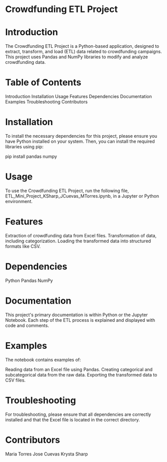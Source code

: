 # Crowdfunding ETL Project
# Introduction
The Crowdfunding ETL Project is a Python-based application, designed to extract, transform, and load (ETL) data related to crowdfunding campaigns. This project uses Pandas and NumPy libraries to modify and analyze crowdfunding data.

# Table of Contents
Introduction
Installation
Usage
Features
Dependencies
Documentation
Examples
Troubleshooting
Contributors

# Installation
To install the necessary dependencies for this project, please ensure you have Python installed on your system. Then, you can install the required libraries using pip:

pip install pandas numpy

# Usage
To use the Crowdfunding ETL Project, run the following file, ETL_Mini_Project_KSharp_JCuevas_MTorres.ipynb, in a Jupyter or Python environment.

# Features
Extraction of crowdfunding data from Excel files.
Transformation of data, including categorization.
Loading the transformed data into structured formats like CSV.

# Dependencies
Python
Pandas
NumPy

# Documentation
This project's primary documentation is within Python or the Jupyter Notebook. Each step of the ETL process is explained and displayed with code and comments.

# Examples
The notebook contains examples of:

Reading data from an Excel file using Pandas.
Creating categorical and subcategorical data from the raw data.
Exporting the transformed data to CSV files.

# Troubleshooting
For troubleshooting, please ensure that all dependencies are correctly installed and that the Excel file is located in the correct directory.

# Contributors
Maria Torres
Jose Cuevas
Krysta Sharp
